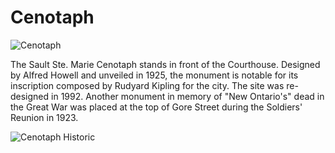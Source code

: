 # Cenotaph

![Cenotaph](images/cenotaph.png)

The Sault Ste. Marie Cenotaph stands in front of the Courthouse. Designed by Alfred Howell and unveiled in 1925, the monument is notable for its inscription composed by Rudyard Kipling for the city. The site was re-designed in 1992. Another monument in memory of "New Ontario's" dead in the Great War was placed at the top of Gore Street during the Soldiers' Reunion in 1923.

![Cenotaph Historic](images/cenotaph-historic.png)
